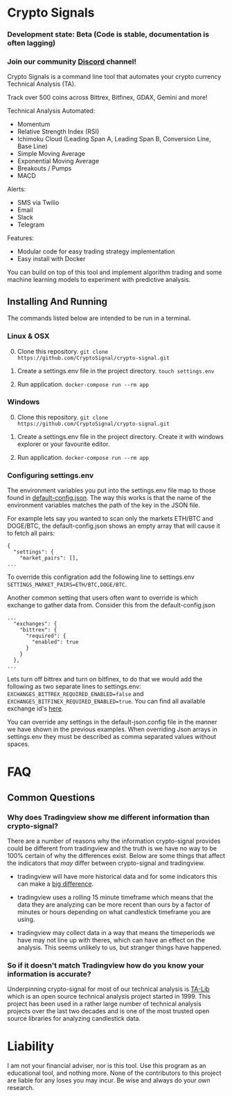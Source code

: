 # Crypto Signals

### Development state: Beta (Code is stable, documentation is often lagging)

### Join our community [Discord](https://discord.gg/MWTJVFf) channel!

Crypto Signals is a command line tool that automates your crypto currency Technical Analysis (TA).

Track over 500 coins across Bittrex, Bitfinex, GDAX, Gemini and more!

Technical Analysis Automated:
* Momentum
* Relative Strength Index (RSI)
* Ichimoku Cloud (Leading Span A, Leading Span B, Conversion Line, Base Line)
* Simple Moving Average
* Exponential Moving Average
* Breakouts / Pumps
* MACD

Alerts:
* SMS via Twilio
* Email
* Slack
* Telegram

Features:
* Modular code for easy trading strategy implementation
* Easy install with Docker

You can build on top of this tool and implement algorithm trading and some machine learning models to experiment with predictive analysis.

## Installing And Running
The commands listed below are intended to be run in a terminal.

### Linux & OSX
0. Clone this repository. `git clone https://github.com/CryptoSignal/crypto-signal.git`

0. Create a settings.env file in the project directory. `touch settings.env`

0. Run application. `docker-compose run --rm app`

### Windows
0. Clone this repository. `git clone https://github.com/CryptoSignal/crypto-signal.git`

0. Create a settings.env file in the project directory. Create it with windows explorer or your favourite editor.

0. Run application. `docker-compose run --rm app`

### Configuring settings.env

The environment variables you put into the settings.env file map to those found in [default-config.json](app/default-config.json). The way this works is that the name of the environment variables matches the path of the key in the JSON file.

For example lets say you wanted to scan only the markets ETH/BTC and DOGE/BTC, the default-config.json shows an empty array that will cause it to fetch all pairs:
```
{
  "settings": {
    "market_pairs": [],
...
```

To override this configration add the following line to settings.env `SETTINGS_MARKET_PAIRS=ETH/BTC,DOGE/BTC`.

Another common setting that users often want to override is which exchange to gather data from. Consider this from the default-config.json
```
...
  "exchanges": {
    "bittrex": {
      "required": {
        "enabled": true
      }
    }
  },
...
```
Lets turn off bittrex and turn on bitfinex, to do that we would add the following as two separate lines to settings.env: `EXCHANGES_BITTREX_REQUIRED_ENABLED=false` and `EXCHANGES_BITFINEX_REQUIRED_ENABLED=true`. You can find all available exchange id's [here](https://github.com/ccxt/ccxt/wiki/Exchange-Markets).

You can override any settings in the default-json.config file in the manner we have shown in the previous examples. When overriding Json arrays in settings.env they must be described as comma separated values without spaces.

# FAQ

## Common Questions

### Why does Tradingview show me different information than crypto-signal?
There are a number of reasons why the information crypto-signal provides could be different from tradingview and the truth is we have no way to be 100% certain of why the differences exist. Below are some things that affect the indicators that _may_ differ between crypto-signal and tradingview.

- tradingview will have more historical data and for some indicators this can make a [big difference](https://ta-lib.org/d_api/ta_setunstableperiod.html).

- tradingview uses a rolling 15 minute timeframe which means that the data they are analyzing can be more recent than ours by a factor of minutes or hours depending on what candlestick timeframe you are using.

- tradingview may collect data in a way that means the timeperiods we have may not line up with theres, which can have an effect on the analysis. This seems unlikely to us, but stranger things have happened.

### So if it doesn't match Tradingview how do you know your information is accurate?
Underpinning crypto-signal for most of our technical analysis is [TA-Lib](https://ta-lib.org/index.html) which is an open source technical analysis project started in 1999. This project has been used in a rather large number of technical analysis projects over the last two decades and is one of the most trusted open source libraries for analyzing candlestick data.

# Liability
I am not your financial adviser, nor is this tool. Use this program as an educational tool, and nothing more. None of the contributors to this project are liable for any loses you may incur. Be wise and always do your own research.
